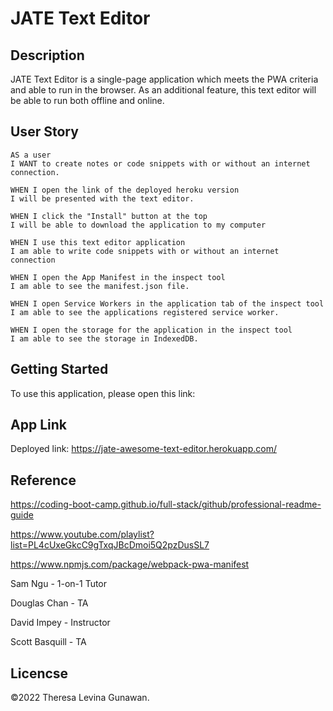 # JATE Text Editor

## Description

JATE Text Editor is a single-page application which meets the PWA criteria and able to run in the browser. As an additional feature, this text editor will be able to run both offline and online.

## User Story
```
AS a user
I WANT to create notes or code snippets with or without an internet connection.

WHEN I open the link of the deployed heroku version
I will be presented with the text editor.

WHEN I click the "Install" button at the top
I will be able to download the application to my computer

WHEN I use this text editor application
I am able to write code snippets with or without an internet connection

WHEN I open the App Manifest in the inspect tool
I am able to see the manifest.json file.

WHEN I open Service Workers in the application tab of the inspect tool
I am able to see the applications registered service worker.

WHEN I open the storage for the application in the inspect tool
I am able to see the storage in IndexedDB.
```

## Getting Started

To use this application, please open this link:

## App Link

Deployed link: https://jate-awesome-text-editor.herokuapp.com/

## Reference

https://coding-boot-camp.github.io/full-stack/github/professional-readme-guide

https://www.youtube.com/playlist?list=PL4cUxeGkcC9gTxqJBcDmoi5Q2pzDusSL7

https://www.npmjs.com/package/webpack-pwa-manifest

Sam Ngu - 1-on-1 Tutor

Douglas Chan - TA

David Impey - Instructor

Scott Basquill - TA

## Licencse

©2022 Theresa Levina Gunawan.
